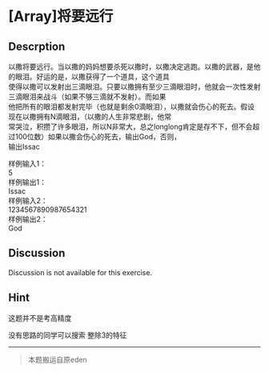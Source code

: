 # [Array]将要远行

## Descrption
以撒将要远行。当以撒的妈妈想要杀死以撒时，以撒决定逃跑。以撒的武器，是他的眼泪。好运的是，以撒获得了一个道具，这个道具  
使得以撒可以发射出三滴眼泪。只要以撒拥有至少三滴眼泪时，他就会一次性发射三滴眼泪来战斗（如果不够三滴就不发射）。而如果  
他把所有的眼泪都发射完毕（也就是剩余0滴眼泪），以撒就会伤心的死去。假设现在以撒拥有N滴眼泪，（以撒的人生非常悲剧，他常  
常哭泣，积攒了许多眼泪，所以N非常大，总之longlong肯定是存不下，但不会超过100位数）如果以撒会伤心的死去，输出God，否则，  
输出Issac

样例输入1：  
5  
样例输出1：  
Issac  
样例输入2：  
1234567890987654321  
样例输出2：  
God



## Discussion
Discussion is not available for this exercise.

## Hint
这题并不是考高精度

没有思路的同学可以搜索 整除3的特征

---

>本题搬运自原eden